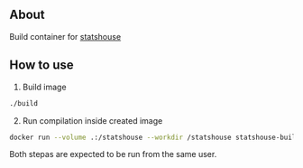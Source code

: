 ## About

Build container for [statshouse](https://github.com/VKCOM/statshouse)

## How to use

1. Build image
```sh
./build
```

2. Run compilation inside created image
```sh
docker run --volume .:/statshouse --workdir /statshouse statshouse-build make build-sh build-sh-api build-sh-metadata build-sh-ui
```

Both stepas are expected to be run from the same user.
